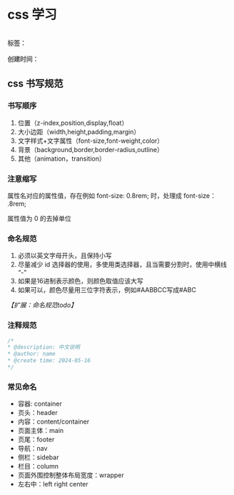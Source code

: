 # css 学习

<div style="color: red;padding: 16px 0; font-weight: 600;color: rgb(82 82 82); display: flex;gap: 10px;">
    <span>标签：</span>
    <Badge type="tip" text="前端" />
    <Badge type="tip" text="html" />
    <Badge type="tip" text="原子化" />
</div>

<div style="color: red; font-weight: 600;color: rgb(82 82 82);">
    <span>创建时间：</span>
    <Badge type="tip" text="2024-05-16" />
</div>

## css 书写规范

### 书写顺序

1. 位置（z-index,position,display,float）
2. 大小边距（width,height,padding,margin）
3. 文字样式+文字属性（font-size,font-weight,color）
4. 背景（background,border,border-radius,outline）
5. 其他（animation，transition）

### 注意缩写

属性名对应的属性值，存在例如 font-size: 0.8rem; 时，处理成 font-size： .8rem;

属性值为 0 的去掉单位

### 命名规范

1. 必须以英文字母开头，且保持小写
2. 尽量减少 id 选择器的使用，多使用类选择器，且当需要分割时，使用中横线 “-”
3. 如果是16进制表示颜色，则颜色取值应该大写
4. 如果可以，颜色尽量用三位字符表示，例如#AABBCC写成#ABC

*【扩展：命名规范todo】*

### 注释规范

```css
/*
* @description: 中文说明
* @author: name
* @create time: 2024-05-16
*/

```

### 常见命名

- 容器: container
- 页头：header
- 内容：content/container
- 页面主体：main
- 页尾：footer
- 导航：nav
- 侧栏：sidebar
- 栏目：column
- 页面外围控制整体布局宽度：wrapper
- 左右中：left right center



